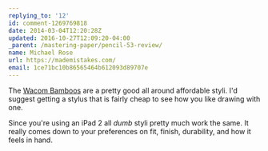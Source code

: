 ```yaml
---
replying_to: '12'
id: comment-1269769818
date: 2014-03-04T12:20:28Z
updated: 2016-10-27T12:09:20-04:00
_parent: /mastering-paper/pencil-53-review/
name: Michael Rose
url: https://mademistakes.com/
email: 1ce71bc10b86565464b612093d89707e
---
```


The [Wacom Bamboos](https://amzn.to/2ZNSXSZ) are a pretty good all around affordable styli. I'd
suggest getting a stylus that is fairly cheap to see how you like drawing with one.

Since you're using an iPad 2 all *dumb* styli pretty much work the same. It really comes down to your preferences on fit, finish, durability, and how
it feels in hand.
